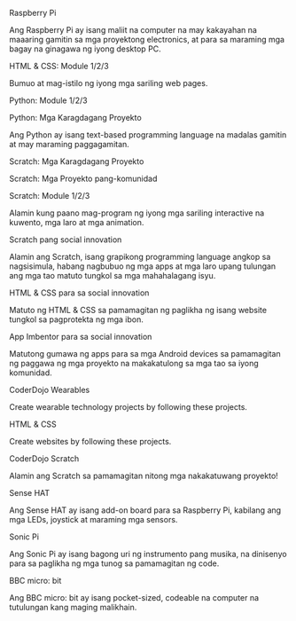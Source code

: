 Raspberry Pi

Ang Raspberry Pi ay isang maliit na computer na may kakayahan na maaaring gamitin sa mga proyektong electronics, at para sa maraming mga bagay na ginagawa ng iyong desktop PC.

HTML & CSS: Module 1/2/3

Bumuo at mag-istilo ng iyong mga sariling web pages.

Python: Module 1/2/3

Python: Mga Karagdagang Proyekto

Ang Python ay isang text-based programming language na madalas gamitin at may maraming paggagamitan.

Scratch: Mga Karagdagang Proyekto

Scratch: Mga Proyekto pang-komunidad

Scratch: Module 1/2/3

Alamin kung paano mag-program ng iyong mga sariling interactive na kuwento, mga laro at mga animation.

Scratch pang social innovation

Alamin ang Scratch, isang grapikong programming language angkop sa nagsisimula, habang nagbubuo ng mga apps at mga laro upang tulungan ang mga tao matuto tungkol sa mga mahahalagang isyu.

HTML & CSS para sa social innovation

Matuto ng HTML & CSS sa pamamagitan ng paglikha ng isang website tungkol sa pagprotekta ng mga ibon.

App Imbentor para sa social innovation

Matutong gumawa ng apps para sa mga Android devices sa pamamagitan ng paggawa ng mga proyekto na makakatulong sa mga tao sa iyong komunidad.

CoderDojo Wearables

Create wearable technology projects by following these projects.

HTML & CSS

Create websites by following these projects.

CoderDojo Scratch

Alamin ang Scratch sa pamamagitan nitong mga nakakatuwang proyekto!

Sense HAT

Ang Sense HAT ay isang add-on board para sa Raspberry Pi, kabilang ang mga LEDs, joystick at maraming mga sensors.

Sonic Pi

Ang Sonic Pi ay isang bagong uri ng instrumento pang musika, na dinisenyo para sa paglikha ng mga tunog sa pamamagitan ng code.

BBC micro: bit

Ang BBC micro: bit ay isang pocket-sized, codeable na computer na tutulungan kang maging malikhain.